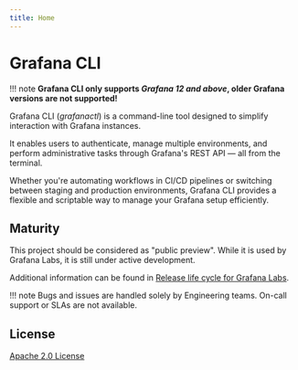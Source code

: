 ```yaml
---
title: Home
---
```


# Grafana CLI

!!! note
    **Grafana CLI only supports *Grafana 12 and above*, older Grafana versions are not supported!**

Grafana CLI (_grafanactl_) is a command-line tool designed to simplify interaction with Grafana instances.

It enables users to authenticate, manage multiple environments, and perform administrative tasks through Grafana's REST API — all from the terminal.

Whether you're automating workflows in CI/CD pipelines or switching between staging and production environments, Grafana CLI provides a flexible and scriptable way to manage your Grafana setup efficiently.

## Maturity

This project should be considered as "public preview". While it is used by
Grafana Labs, it is still under active development.

Additional information can be found in
[Release life cycle for Grafana Labs](https://grafana.com/docs/release-life-cycle/).

!!! note
    Bugs and issues are handled solely by Engineering teams. On-call support
    or SLAs are not available.

## License

[Apache 2.0 License](https://www.apache.org/licenses/LICENSE-2.0)
